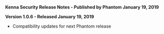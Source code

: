**Kenna Security Release Notes - Published by Phantom January 19, 2019**


**Version 1.0.6 - Released January 19, 2019**

* Compatibility updates for next Phantom release

